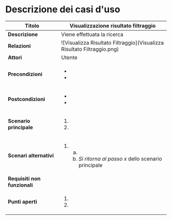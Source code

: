 Descrizione dei casi d'uso
===

Titolo | Visualizzazione risultato filtraggio
--- | ---
**Descrizione** | Viene effettuata la ricerca
**Relazioni** | ![Visualizza Risultato Filtraggio](Visualizza Risultato Filtraggio.png)
**Attori** | Utente
**Precondizioni** | <ul><li></li><li></li></ul>
**Postcondizioni** | <ul><li></li><li></li></ul>
**Scenario principale** | <ol><li></li> <li></li></ol>
**Scenari alternativi** | <ol start="1"><li><ol type="a"><li></li> <li>*Si ritorna al passo x* dello scenario principale</li></ol></li></ol>
**Requisiti non funzionali** | 
**Punti aperti** | <ol><li></li> <li></li></ol>

